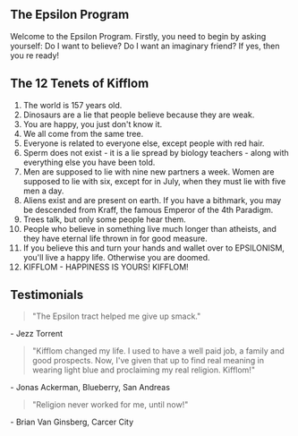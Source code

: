 ## The Epsilon Program

Welcome to the Epsilon Program. Firstly, you need to begin by asking yourself: Do I want to believe? Do I want an imaginary friend? If yes, then you re ready! 


## The 12 Tenets of Kifflom
1. The world is 157 years old.
2. Dinosaurs are a lie that people believe because they are weak.
3. You are happy, you just don't know it.
4. We all come from the same tree.
5. Everyone is related to everyone else, except people with red hair.
6. Sperm does not exist - it is a lie spread by biology teachers - along with everything else you have been told.
7. Men are supposed to lie with nine new partners a week. Women are supposed to lie with six, except for in July, when they must lie with five men a day.
8. Aliens exist and are present on earth. If you have a bithmark, you may be descended from Kraff, the famous Emperor of the 4th Paradigm.
9. Trees talk, but only some people hear them.
10. People who believe in something live much longer than atheists, and they have eternal life thrown in for good measure.
11. If you believe this and turn your hands and wallet over to EPSILONISM, you'll live a happy life. Otherwise you are doomed.
12. KIFFLOM - HAPPINESS IS YOURS! KIFFLOM!

## Testimonials
<blockquote> "The Epsilon tract helped me give up smack."</blockquote>
- Jezz Torrent


<blockquote> "Kifflom changed my life.  I used to have a well paid job, a family and good prospects.  Now, I've given that up to find real meaning in wearing light blue and proclaiming my real religion. Kifflom!"</blockquote>
- Jonas Ackerman, Blueberry, San Andreas


<blockquote> "Religion never worked for me, until now!"</blockquote>
- Brian Van Ginsberg, Carcer City
